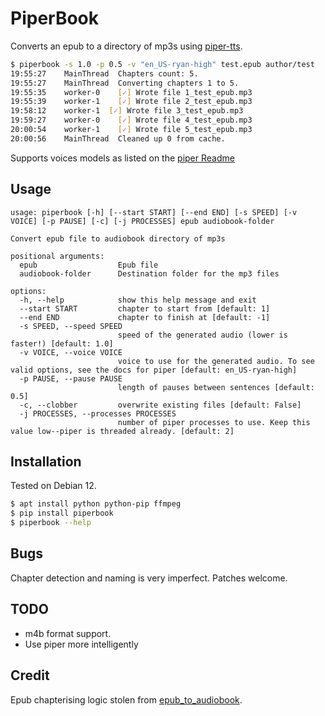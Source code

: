 # PiperBook

Converts an epub to a directory of mp3s using [piper-tts](https://pypi.org/project/piper-tts/).

```bash
$ piperbook -s 1.0 -p 0.5 -v "en_US-ryan-high" test.epub author/test
19:55:27	MainThread	Chapters count: 5.
19:55:27	MainThread	Converting chapters 1 to 5.
19:55:35	worker-0	[✓] Wrote file 1_test_epub.mp3
19:55:39	worker-1	[✓] Wrote file 2_test_epub.mp3
19:58:12	worker-1  [✓] Wrote file 3_test_epub.mp3
19:59:27	worker-0	[✓] Wrote file 4_test_epub.mp3
20:00:54	worker-1	[✓] Wrote file 5_test_epub.mp3
20:00:56	MainThread	Cleaned up 0 from cache.
```

Supports voices models as listed on the [piper Readme](https://github.com/rhasspy/piper)


## Usage

```
usage: piperbook [-h] [--start START] [--end END] [-s SPEED] [-v VOICE] [-p PAUSE] [-c] [-j PROCESSES] epub audiobook-folder

Convert epub file to audiobook directory of mp3s

positional arguments:
  epub                  Epub file
  audiobook-folder      Destination folder for the mp3 files

options:
  -h, --help            show this help message and exit
  --start START         chapter to start from [default: 1]
  --end END             chapter to finish at [default: -1]
  -s SPEED, --speed SPEED
                        speed of the generated audio (lower is faster!) [default: 1.0]
  -v VOICE, --voice VOICE
                        voice to use for the generated audio. To see valid options, see the docs for piper [default: en_US-ryan-high]
  -p PAUSE, --pause PAUSE
                        length of pauses between sentences [default: 0.5]
  -c, --clobber         overwrite existing files [default: False]
  -j PROCESSES, --processes PROCESSES
                        number of piper processes to use. Keep this value low--piper is threaded already. [default: 2]
```

## Installation

Tested on Debian 12.

```bash
$ apt install python python-pip ffmpeg
$ pip install piperbook
$ piperbook --help
```

## Bugs

Chapter detection and naming is very imperfect. Patches welcome.


## TODO

- m4b format support.
- Use piper more intelligently


## Credit

Epub chapterising logic stolen from [epub_to_audiobook](https://github.com/p0n1/epub_to_audiobook).